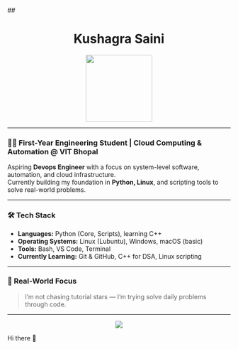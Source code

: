 ##<h1 align="center">Kushagra Saini</h1>

<p align="center">
  <img src="https://avatars.githubusercontent.com/KushagraCloud" width="150" />
</p>

---

### 👨‍🎓 First-Year Engineering Student | Cloud Computing & Automation @ VIT Bhopal

Aspiring **Devops Engineer** with a focus on system-level software, automation, and cloud infrastructure.  
Currently building my foundation in **Python, Linux**, and scripting tools to solve real-world problems.

---

### 🛠️ Tech Stack

- **Languages:** Python (Core, Scripts), learning C++
- **Operating Systems:** Linux (Lubuntu), Windows, macOS (basic)
- **Tools:** Bash, VS Code, Terminal
- **Currently Learning:** Git & GitHub, C++ for DSA, Linux scripting

---

### 🧪 Real-World Focus

> I’m not chasing tutorial stars — I’m trying solve daily problems through code.

---

<p align="center">
  <img src="https://github-readme-stats.vercel.app/api?username=KushagraCloud&show_icons=true&theme=radical" />
</p>
 Hi there 👋

<!--
**KushagraCloud/KushagraCloud** is a ✨ _special_ ✨ repository because its `README.md` (this file) appears on your GitHub profile.

Here are some ideas to get you started:

- 🔭 I’m currently working on ...
- 🌱 I’m currently learning ...
- 👯 I’m looking to collaborate on ...
- 🤔 I’m looking for help with ...
- 💬 Ask me about ...
- 📫 How to reach me: ...
- 😄 Pronouns: ...
- ⚡ Fun fact: ...
-->
